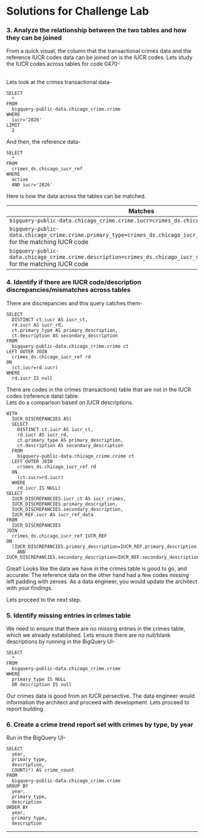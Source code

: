 # Solutions for Challenge Lab

### 3. Analyze the relationship between the two tables and how they can be joined

From a quick visual, the column that the transactional crimes data and the reference IUCR codes data can be joined on is the IUCR codes. Lets study the IUCR codes across tables for code 0470-

<br>Lets look at the crimes transactional data-
```
SELECT
  *
FROM
  bigquery-public-data.chicago_crime.crime
WHERE
  iucr='2826'
LIMIT
  2
```

And then, the reference data-
```
SELECT
  *
FROM
  crimes_ds.chicago_iucr_ref
WHERE
  active
  AND iucr='2826'
```

Here is how the data across the tables can be matched.

| Matches | 
| -- |
| ```bigquery-public-data.chicago_crime.crime.iucr=crimes_ds.chicago_iucr_ref.iucr``` | 
| ```bigquery-public-data.chicago_crime.crime.primary_type=crimes_ds.chicago_iucr_ref.PRIMARY_DESCRIPTION``` for the matching IUCR code | 
| ```bigquery-public-data.chicago_crime.crime.description=crimes_ds.chicago_iucr_ref.SECONDARY_DESCRIPTION``` for the matching IUCR code | 




### 4. Identify if there are IUCR code/description discrepancies/mismatches across tables

There are discrepancies and this query catches them-
```
SELECT
  DISTINCT ct.iucr AS iucr_ct,
  rd.iucr AS iucr_rd,
  ct.primary_type AS primary_description,
  ct.description AS secondary_description
FROM
  bigquery-public-data.chicago_crime.crime ct
LEFT OUTER JOIN
  crimes_ds.chicago_iucr_ref rd
ON
  (ct.iucr=rd.iucr)
WHERE
  rd.iucr IS null
```

There are codes in the crimes (transactions) table that are not in the IUCR codes (reference data) table. <br>
Lets do a comparison based on IUCR descriptions.<br>

```
WITH
  IUCR_DISCREPANCIES AS(
  SELECT
    DISTINCT ct.iucr AS iucr_ct,
    rd.iucr AS iucr_rd,
    ct.primary_type AS primary_description,
    ct.description AS secondary_description
  FROM
    bigquery-public-data.chicago_crime.crime ct
  LEFT OUTER JOIN
    crimes_ds.chicago_iucr_ref rd
  ON
    (ct.iucr=rd.iucr)
  WHERE
    rd.iucr IS NULL)
SELECT
  IUCR_DISCREPANCIES.iucr_ct AS iucr_crimes,
  IUCR_DISCREPANCIES.primary_description,
  IUCR_DISCREPANCIES.secondary_description,
  IUCR_REF.iucr AS iucr_ref_data
FROM
  IUCR_DISCREPANCIES
JOIN
  crimes_ds.chicago_iucr_ref IUCR_REF
ON
  (IUCR_DISCREPANCIES.primary_description=IUCR_REF.primary_description
    AND IUCR_DISCREPANCIES.secondary_description=IUCR_REF.secondary_description)
```

Great! Looks like the data we have in the crimes table is good to go, and accurate. The reference data on the other hand had a few codes missing left padding with zeroes. As a data engineer, you would update the architect with your findings.

Lets proceed to the next step.

### 5. Identify missing entries in crimes table

We need to ensure that there are no missing entries in the crimes table, which we already established. Lets ensure there are no null/blank descriptions by running in the BigQuery UI-
```
SELECT
  *
FROM
  bigquery-public-data.chicago_crime.crime
WHERE
  primary_type IS NULL
  OR description IS null
 ```


Our crimes data is good from an IUCR persective. The data engineer would information the architect and proceed with development. Lets proceed to report building.


### 6. Create a crime trend report set with crimes by type, by year

Run in the BigQuery UI-
```
SELECT
  year,
  primary_type,
  description,
  COUNT(*) AS crime_count
FROM
  bigquery-public-data.chicago_crime.crime
GROUP BY
  year,
  primary_type,
  description
ORDER BY
  year,
  primary_type,
  description
  ```

<hr>


